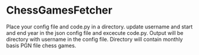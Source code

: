 # ChessGamesFetcher

Place your config file and code.py in a directory.
update username and start and end year in the json config file and excecute code.py.
Output will be directory with username in the config file.
Directory will contain monthly basis PGN file chess games.
